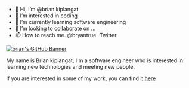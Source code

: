 - 👋 Hi, I’m @brian kiplangat
- 👀 I’m interested in coding
- 🌱 I’m currently learning software engineering
- 💞️ I’m looking to collaborate on ...
- 📫 How to reach me. @bryantrue -Twitter 

<!---
brianbryank/brianbryank is a ✨ special ✨ repository because its `README.md` (this file) appears on your GitHub profile.
You can click the Preview link to take a look at your changes.
--->
[![brian's GitHub Banner](https://giphy.com/clips/work-computer-laptop-1u01IRKm3cKUH4GU1U)](https://brianbryank.com)

My name is Brian kiplangat, I'm a software engineer who is interested in learning new technologies and meeting new people.

If you are interested in some of my work, you can find it [here](https://brianbryank.com)
